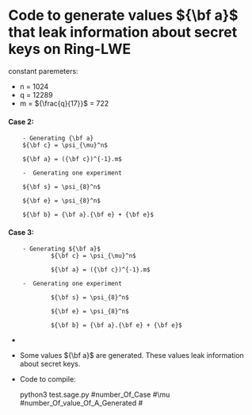 
# Code to generate values ${\bf a}$ that leak information about secret keys on Ring-LWE
constant paremeters: 
- n = 1024
- q = 12289 
- m = ${\frac{q}{17}}$ = 722

#### Case 2:  
        - Generating {\bf a}   
        ${\bf c} = \psi_{\mu}^n$ 

        ${\bf a} = ({\bf c})^{-1}.m$ 

        -  Generating one experiment

        ${\bf s} = \psi_{8}^n$ 

        ${\bf e} = \psi_{8}^n$

        ${\bf b} = {\bf a}.{\bf e} + {\bf e}$

#### Case 3:  
        - Generating ${\bf a}$   
                ${\bf c} = \psi_{\mu}^n$ 
    
                ${\bf a} = ({\bf c})^{-1}.m$ 
                
        -  Generating one experiment

                ${\bf s} = \psi_{8}^n$ 

                ${\bf e} = \psi_{8}^n$

                ${\bf b} = {\bf a}.{\bf e} + {\bf e}$

              
- 
- Some values ${\bf a}$ are generated. These values leak information about secret keys. 

- Code to compile: 

  python3 test.sage.py #number_Of_Case #\mu #number_Of_value_Of_A_Generated # 
    
